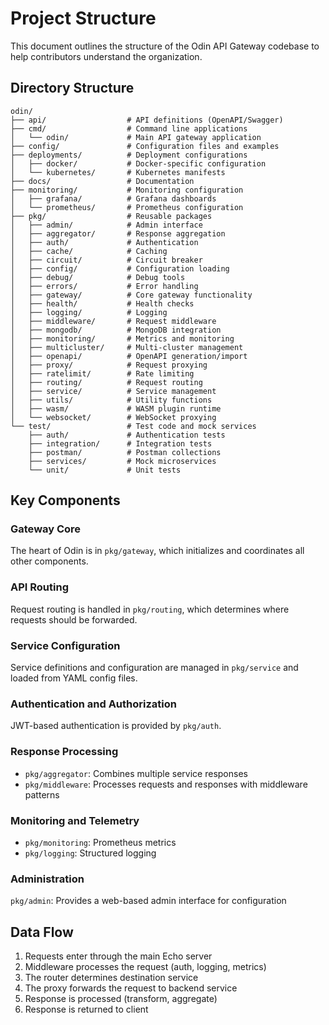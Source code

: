 # Project Structure

This document outlines the structure of the Odin API Gateway codebase to help contributors understand the organization.

## Directory Structure

```
odin/
├── api/                  # API definitions (OpenAPI/Swagger)
├── cmd/                  # Command line applications
│   └── odin/             # Main API gateway application
├── config/               # Configuration files and examples
├── deployments/          # Deployment configurations
│   ├── docker/           # Docker-specific configuration
│   └── kubernetes/       # Kubernetes manifests
├── docs/                 # Documentation
├── monitoring/           # Monitoring configuration
│   ├── grafana/          # Grafana dashboards
│   └── prometheus/       # Prometheus configuration
├── pkg/                  # Reusable packages
│   ├── admin/            # Admin interface
│   ├── aggregator/       # Response aggregation
│   ├── auth/             # Authentication
│   ├── cache/            # Caching
│   ├── circuit/          # Circuit breaker
│   ├── config/           # Configuration loading
│   ├── debug/            # Debug tools
│   ├── errors/           # Error handling
│   ├── gateway/          # Core gateway functionality
│   ├── health/           # Health checks
│   ├── logging/          # Logging
│   ├── middleware/       # Request middleware
│   ├── mongodb/          # MongoDB integration
│   ├── monitoring/       # Metrics and monitoring
│   ├── multicluster/     # Multi-cluster management
│   ├── openapi/          # OpenAPI generation/import
│   ├── proxy/            # Request proxying
│   ├── ratelimit/        # Rate limiting
│   ├── routing/          # Request routing
│   ├── service/          # Service management
│   ├── utils/            # Utility functions
│   ├── wasm/             # WASM plugin runtime
│   └── websocket/        # WebSocket proxying
└── test/                 # Test code and mock services
    ├── auth/             # Authentication tests
    ├── integration/      # Integration tests
    ├── postman/          # Postman collections
    ├── services/         # Mock microservices
    └── unit/             # Unit tests
```

## Key Components

### Gateway Core

The heart of Odin is in `pkg/gateway`, which initializes and coordinates all other components.

### API Routing

Request routing is handled in `pkg/routing`, which determines where requests should be forwarded.

### Service Configuration

Service definitions and configuration are managed in `pkg/service` and loaded from YAML config files.

### Authentication and Authorization

JWT-based authentication is provided by `pkg/auth`.

### Response Processing

- `pkg/aggregator`: Combines multiple service responses
- `pkg/middleware`: Processes requests and responses with middleware patterns

### Monitoring and Telemetry

- `pkg/monitoring`: Prometheus metrics
- `pkg/logging`: Structured logging

### Administration

`pkg/admin`: Provides a web-based admin interface for configuration

## Data Flow

1. Requests enter through the main Echo server
2. Middleware processes the request (auth, logging, metrics)
3. The router determines destination service
4. The proxy forwards the request to backend service
5. Response is processed (transform, aggregate)
6. Response is returned to client

